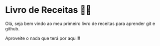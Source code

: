 # Livro de Receitas :man_cook:

Olá, seja bem vindo ao meu primeiro livro de receitas para aprender git e github.



Aproveite o nada que terá por aqui!!!

